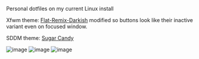 Personal dotfiles on my current Linux install

Xfwm theme: [Flat-Remix-Darkish](https://www.gnome-look.org/p/1767812)
modified so buttons look like their inactive variant even on focused window.

SDDM theme: [Sugar Candy](https://github.com/Kangie/sddm-sugar-candy)

![image](https://github.com/minMelody/dotfiles/assets/138899007/d33204dc-a0db-47fb-b81d-5d863ed829ef)
![image](https://github.com/minMelody/dotfiles/assets/138899007/cf18ecea-cad3-4fc4-b46e-a1e27efc7e89)
![image](https://github.com/minMelody/dotfiles/assets/138899007/46dc5ade-f6e6-48d5-ac1d-d4859f787dff)
